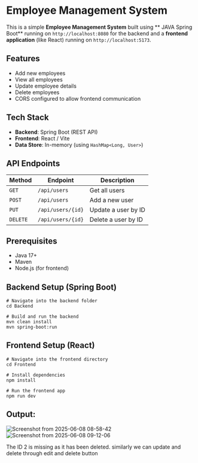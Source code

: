 #  Employee Management System

This is a simple **Employee Management System** built using ** JAVA Spring Boot** running on `http://localhost:8080` for the backend and a **frontend application** (like React) running on `http://localhost:5173`.

## Features

- Add new employees
- View all employees
- Update employee details
- Delete employees
- CORS configured to allow frontend communication


## Tech Stack

- **Backend**: Spring Boot (REST API)
- **Frontend**: React / Vite 
- **Data Store**: In-memory (using `HashMap<Long, User>`)

## API Endpoints

| Method | Endpoint        | Description           |
|--------|------------------|-----------------------|
| `GET`  | `/api/users`     | Get all users         |
| `POST` | `/api/users`     | Add a new user        |
| `PUT`  | `/api/users/{id}`| Update a user by ID   |
| `DELETE`| `/api/users/{id}`| Delete a user by ID  |


## Prerequisites
- Java 17+
- Maven
- Node.js (for frontend)

## Backend Setup (Spring Boot)
```
# Navigate into the backend folder
cd Backend

# Build and run the backend
mvn clean install
mvn spring-boot:run
```
## Frontend Setup (React)

```
# Navigate into the frontend directory
cd Frontend

# Install dependencies
npm install

# Run the frontend app
npm run dev
```

## Output:

![Screenshot from 2025-06-08 08-58-42](https://github.com/user-attachments/assets/09f56c29-bdcf-4015-a2a0-03f704a02dd1)
![Screenshot from 2025-06-08 09-12-06](https://github.com/user-attachments/assets/6c076e16-27b9-44b2-b455-9bfaf950e709)


The ID 2 is missing as it has been deleted. similarly we can update and delete through edit and delete button
